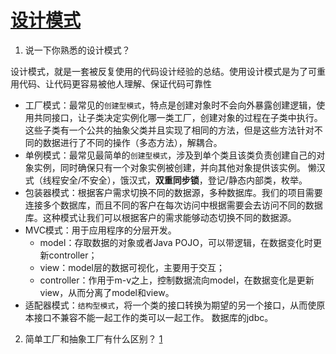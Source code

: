 # [设计模式](https://www.runoob.com/design-pattern/design-pattern-intro.html)

1. 说一下你熟悉的设计模式？

设计模式，就是一套被反复使用的代码设计经验的总结。使用设计模式是为了可重用代码、让代码更容易被他人理解、保证代码可靠性

- 工厂模式：最常见的`创建型模式`，特点是创建对象时不会向外暴露创建逻辑，使用共同接口，让子类决定实例化哪一类工厂，创建对象的过程在子类中执行。
这些子类有一个公共的抽象父类并且实现了相同的方法，但是这些方法针对不同的数据进行了不同的操作（多态方法），解耦合。
- 单例模式：最常见最简单的`创建型模式`，涉及到单个类且该类负责创建自己的对象实例，同时确保只有一个对象实例被创建，并向其他对象提供该实例。
懒汉式（线程安全/不安全），饿汉式，**双重同步锁**，登记/静态内部类，枚举。
- 包装器模式：根据客户需求切换不同的数据源，多种数据库。我们的项目需要连接多个数据库，而且不同的客户在每次访问中根据需要会去访问不同的数据库。这种模式让我们可以根据客户的需求能够动态切换不同的数据源。
- MVC模式：用于应用程序的分层开发。
    - model：存取数据的对象或者Java POJO，可以带逻辑，在数据变化时更新controller；
    - view：model层的数据可视化，主要用于交互；
    - controller：作用于m-v之上，控制数据流向model，在数据变化是更新view，从而分离了model和view。
- 适配器模式：`结构型模式`，将一个类的接口转换为期望的另一个接口，从而使原本接口不兼容不能一起工作的类可以一起工作。
数据库的jdbc。

2. 简单工厂和抽象工厂有什么区别？
[1](https://www.jianshu.com/p/6d447cea14c7)
   

